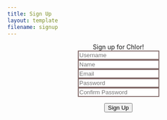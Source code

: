```yaml
---
title: Sign Up
layout: template
filename: signup
--- 
```

<html>
<head><title>Chlor | Signup</title></head>
  <style>
    .signup {
border-style: solid black;
      border-width:2px;
      text-align: center;
      }
   #text {
border-style: solid;
border-width: 2px;
border-color: #846c6b;
    }
  </style>
<body>
  <div class="signup">
  <center>Sign up for Chlor!</center>
    <input type="text" id="text" placeholder="Username"><br>
    <input type="text" id="text" placeholder="Name"><br>
<input type="text" id="text" placeholder="Email"><br>
<input type="password" id="text" placeholder="Password"><br>
<input type="password" id="text" placeholder="Confirm Password"><br>
  
  <input type="submit" id="button" value="Sign Up"><br>
  </div>
</body>
</html>
